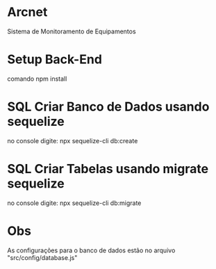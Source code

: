 # Arcnet
Sistema de Monitoramento de Equipamentos



# Setup Back-End
comando npm install

# SQL Criar Banco de Dados usando sequelize
no console digite:  npx sequelize-cli db:create

# SQL Criar Tabelas usando migrate sequelize
no console digite:   npx sequelize-cli db:migrate

# Obs
As configurações para o banco de dados estão no arquivo "src/config/database.js"
